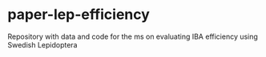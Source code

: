 # paper-lep-efficiency
Repository with data and code for the ms on evaluating IBA efficiency using Swedish Lepidoptera
